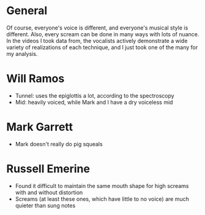 # General

Of course, everyone's voice is different, and everyone's musical style is different. 
Also, every scream can be done in many ways with lots of nuance. 
In the videos I took data from, the vocalists actively demonstrate a wide variety of realizations of each technique,
and I just took one of the many for my analysis.

# Will Ramos
- Tunnel: uses the epiglottis a lot, according to the spectroscopy
- Mid: heavily voiced, while Mark and I have a dry voiceless mid

# Mark Garrett
- Mark doesn't really do pig squeals

# Russell Emerine
- Found it difficult to maintain the same mouth shape for high screams with and without distortion
- Screams (at least these ones, which have little to no voice) are much quieter than sung notes

